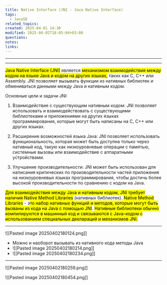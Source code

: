 ```yaml
---
title: Native Interface (JNI - Java Native Interface)
tags:
  - JavaSE
related_topics: 
created: 2025-04-01 14:30
modified: 2025-04-02T18:05:04+03:00
questions: 
notes: 
links: 
---
```



---


----

<mark class="hltr-red">Java Native Interface (JNI)</mark> является <mark class="hltr-green2">механизмом взаимодействия между кодом на языке Java и кодом на других языках,</mark> таких как C, C++ или Assembly. JNI позволяет вызывать функции из нативных библиотек и обмениваться данными между Java и нативным кодом.

Основные цели и задачи JNI:

1. Взаимодействие с существующим нативным кодом: JNI позволяет использовать и взаимодействовать с существующими библиотеками и приложениями на других языках программирования, которые могут быть написаны на C, C++ или других языках.
    
2. Расширение возможностей языка Java: JNI позволяет использовать функциональность, которая может быть доступна только через нативный код, такую как низкоуровневые операции с памятью, системные вызовы или взаимодействие с аппаратными устройствами.
    
3. Улучшение производительности: JNI может быть использован для написания критических по производительности частей приложения на низкоуровневых языках программирования, чтобы достичь более высокой производительности по сравнению с кодом на Java.
    

<mark class="hltr-yellow">Для взаимодействия между Java и нативным кодом, JNI требует наличия Native Method Libraries</mark> (нативных библиотек). <mark class="hltr-red">Native Method Libraries</mark> - э<mark class="hltr-green2">то набор нативных функций и методов, которые могут быть вызваны из кода на Java с помощью JNI</mark>. <mark class="hltr-purple">Нативные библиотеки обычно компилируются в машинный код и связываются с Java-кодом с использованием специальных деклараций и механизмов JNI.</mark>

----

![[Pasted image 20250402180124.png]]

- Можно и наоборот вызывать из нативного кода методы Java 
- ![[Pasted image 20250402180214.png]]
- ![[Pasted image 20250402180234.png]]


-----

![[Pasted image 20250402180259.png]]

![[Pasted image 20250402180454.png]]

